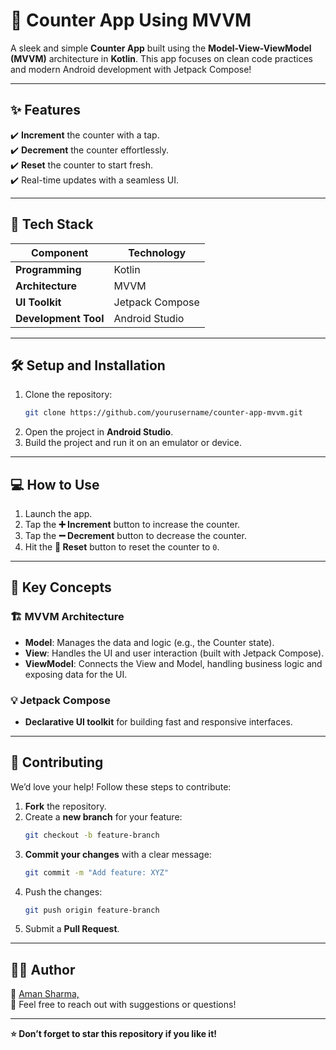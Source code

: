 # 🎯 **Counter App Using MVVM**  

A sleek and simple **Counter App** built using the **Model-View-ViewModel (MVVM)** architecture in **Kotlin**. This app focuses on clean code practices and modern Android development with Jetpack Compose!  

---

## ✨ **Features**  

✔️ **Increment** the counter with a tap.  
✔️ **Decrement** the counter effortlessly.  
✔️ **Reset** the counter to start fresh.  
✔️ Real-time updates with a seamless UI.  

---

## 🚀 **Tech Stack**  

| **Component**      | **Technology**          |  
|---------------------|-------------------------|  
| **Programming**     | Kotlin                 |  
| **Architecture**    | MVVM                   |  
| **UI Toolkit**      | Jetpack Compose        |  
| **Development Tool**| Android Studio         |  

---

## 🛠️ **Setup and Installation**  

1. Clone the repository:  
   ```bash  
   git clone https://github.com/yourusername/counter-app-mvvm.git  
   ```  
2. Open the project in **Android Studio**.  
3. Build the project and run it on an emulator or device.  

---

## 💻 **How to Use**  

1. Launch the app.  
2. Tap the **➕ Increment** button to increase the counter.  
3. Tap the **➖ Decrement** button to decrease the counter.  
4. Hit the **🔄 Reset** button to reset the counter to `0`.  

---

## 🌟 **Key Concepts**  

### 🏗️ **MVVM Architecture**  
- **Model**: Manages the data and logic (e.g., the Counter state).  
- **View**: Handles the UI and user interaction (built with Jetpack Compose).  
- **ViewModel**: Connects the View and Model, handling business logic and exposing data for the UI.  

### 💡 **Jetpack Compose**  
- **Declarative UI toolkit** for building fast and responsive interfaces.  

---

## 🤝 **Contributing**  

We’d love your help! Follow these steps to contribute:  

1. **Fork** the repository.  
2. Create a **new branch** for your feature:  
   ```bash  
   git checkout -b feature-branch  
   ```  
3. **Commit your changes** with a clear message:  
   ```bash  
   git commit -m "Add feature: XYZ"  
   ```  
4. Push the changes:  
   ```bash  
   git push origin feature-branch  
   ```  
5. Submit a **Pull Request**.  

---

## 🙋‍♂️ **Author**  

📌 [Aman Sharma,](https://github.com/ComposeKarAman)  
💬 Feel free to reach out with suggestions or questions!  

---  

**⭐ Don’t forget to star this repository if you like it!**  
